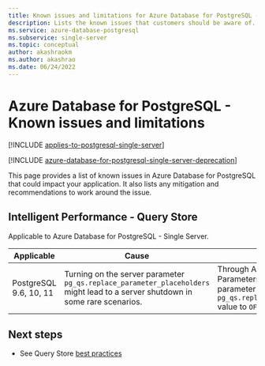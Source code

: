 ```yaml
---
title: Known issues and limitations for Azure Database for PostgreSQL - Single Server and Flexible Server
description: Lists the known issues that customers should be aware of.
ms.service: azure-database-postgresql
ms.subservice: single-server
ms.topic: conceptual
author: akashraokm
ms.author: akashrao
ms.date: 06/24/2022
---
```


# Azure Database for PostgreSQL - Known issues and limitations

[!INCLUDE [applies-to-postgresql-single-server](../includes/applies-to-postgresql-single-server.md)]

[!INCLUDE [azure-database-for-postgresql-single-server-deprecation](../includes/azure-database-for-postgresql-single-server-deprecation.md)]

This page provides a list of known issues in Azure Database for PostgreSQL that could impact your application. It also lists any mitigation and recommendations to work around the issue.

## Intelligent Performance - Query Store

Applicable to Azure Database for PostgreSQL - Single Server.

| Applicable | Cause | Remediation|
| ----- | ------ | ---- | 
| PostgreSQL 9.6, 10, 11 | Turning on the server parameter `pg_qs.replace_parameter_placeholders` might lead to a server shutdown in some rare scenarios. | Through Azure Portal, Server Parameters section, turn the parameter `pg_qs.replace_parameter_placeholders` value to `OFF` and save.   |

## Next steps

- See Query Store [best practices](./concepts-query-store-best-practices.md)
